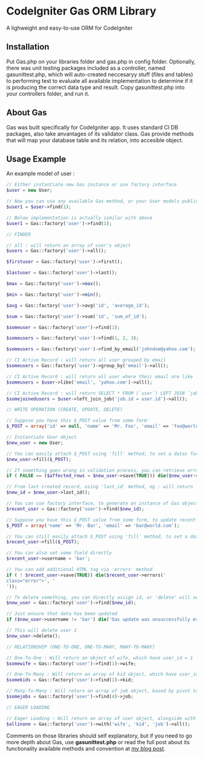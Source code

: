 # CodeIgniter Gas ORM Library

A lighweight and easy-to-use ORM for CodeIgniter

## Installation

Put Gas.php on your libraries folder and gas.php in config folder. Optionally, there was unit testing packages included as a controller, named gasunittest.php, which will auto-created neccesaryy stuff (files and tables) to performing test to evaluate all available implementation to determine if it is producing the correct data type and result. Copy gasunittest.php into your controllers folder, and run it.

## About Gas

Gas was built specifically for CodeIgniter app. It uses standard CI DB packages, also take anvantages of its validator class. Gas provide methods that will map your database table and its relation, into accesible object.

## Usage Example

An example model of user :

```php
// Either instantiate new Gas instance or use factory interface
$user = new User;

// Now you can use any available Gas method, or your User models public method
$user1 = $user->find(1);

// Below implementation is actually similar with above
$user1 = Gas::factory('user')->find(1);

// FINDER

// all : will return an array of user's object
$users = Gas::factory('user')->all();

$firstuser = Gas::factory('user')->first();

$lastuser = Gas::factory('user')->last();

$max = Gas::factory('user')->max();

$min = Gas::factory('user')->min();

$avg = Gas::factory('user')->avg('id', 'average_id');

$sum = Gas::factory('user')->sum('id', 'sum_of_id');

$someuser = Gas::factory('user')->find(1);

$someusers = Gas::factory('user')->find(1, 2, 3);

$someusers = Gas::factory('user')->find_by_email('johndoe@yahoo.com');

// CI Active Record : will return all user grouped by email
$someusers = Gas::factory('user')->group_by('email')->all();

// CI Active Record : will return all user where their email are like '%yahoo.com%'
$someusers = $user->like('email', 'yahoo.com')->all();

// CI Active Record : will return SELECT * FROM (`user`) LEFT JOIN `job` ON `job`.`id` = `user`.`id`
$somejoinedusers = $user->left_join_job('job.id = user.id')->all();

// WRITE OPERATION (CREATE, UPDATE, DELETE)

// Suppose you have this $_POST value from some form'
$_POST = array('id' => null, 'name' => 'Mr. Foo', 'email' => 'foo@world.com', 'username' => 'foo');

// Instantiate User object
$new_user = new User;

// You can easily attach $_POST using 'fill' method, to set a datas for next 'save' method
$new_user->fill($_POST);

// If something goes wrong in validation process, you can retrieve error via 'errors' method
if ( FALSE == ($affected_rows = $new_user->save(TRUE))) die($new_user->errors());

// From last created record, using 'last_id' method, eg : will return '1', because above is first record
$new_id = $new_user->last_id();

// You can use factory interface, to generate an instance of Gas object, without instantiate User class
$recent_user = Gas::factory('user')->find($new_id);

// Suppose you have this $_POST value from some form, to update recent user'
$_POST = array('name' => 'Mr. Bar', 'email' => 'bar@world.com');

// You can still easily attach $_POST using 'fill' method, to set a datas for next updates
$recent_user->fill($_POST);

// You can also set some field directly
$recent_user->username = 'bar';

// You can add additional HTML tag via 'errors' method
if ( ! $recent_user->save(TRUE)) die($recent_user->errors('
class="error">', '
'));

// To delete something, you can directly assign id, or 'delete' will see through your recorded logic, eg : 
$now_user = Gas::factory('user')->find($new_id);

// Just ensure that data has been updated 
if ($now_user->username != 'bar') die('Gas update was unsuccessfully executed!');

// This will delete user 1 
$now_user->delete();

// RELATIONSHIP (ONE-TO-ONE, ONE-TO-MANY, MANY-TO-MANY)

// One-To-One : Will return an object of wife, which have user_id = 1
$somewife = Gas::factory('user')->find(1)->wife;

// One-To-Many : Will return an array of kid object, which have user_id = 1
$somekids = Gas::factory('user')->find(1)->kid;

// Many-To-Many : Will return an array of job object, based by pivot table (job_user), which have user_id = 4
$somejobs = Gas::factory('user')->find(4)->job;

// EAGER LOADING

// Eager Loading : Will return an array of user object, alongside with each relational table with WHERE IN(N+)
$allinone = Gas::factory('user')->with('wife', 'kid', 'job')->all();

```

Comments on those libraries should self explanatory, but if you need to go more depth about Gas, use **gasunittest.php** or read the full post about its functionality available methods and convention at [my blog post](http://taufanaditya.com/gas-orm "Gas ORM").
